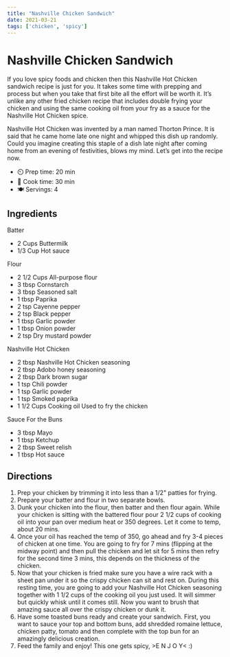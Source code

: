 ```yaml
---
title: "Nashville Chicken Sandwich"
date: 2021-03-21
tags: ['chicken', 'spicy']
---
```


# Nashville Chicken Sandwich

If you love spicy foods and chicken then this Nashville Hot Chicken sandwich recipe is just for you. It takes some time with prepping and process but when you take that first bite all the effort will be worth it. It’s unlike any other fried chicken recipe that includes double frying your chicken and using the same cooking oil from your fry as a sauce for the Nashville Hot Chicken spice.

Nashville Hot Chicken was invented by a man named Thorton Prince. It is said that he came home late one night and whipped this dish up randomly. Could you imagine creating this staple of a dish late night after coming home from an evening of festivities, blows my mind. Let’s get into the recipe now.

- ⏲️ Prep time: 20 min
- 🍳 Cook time: 30 min
- 🍽️ Servings: 4

## Ingredients

Batter
- 2 Cups Buttermilk
- 1/3 Cup Hot sauce

Flour
- 2 1/2 Cups All-purpose flour
- 3 tbsp Cornstarch
- 3 tbsp Seasoned salt
- 1 tbsp Paprika
- 2 tsp Cayenne pepper
- 2 tsp Black pepper
- 1 tbsp Garlic powder
- 1 tbsp Onion powder
- 2 tsp Dry mustard powder

Nashville Hot Chicken
- 2 tbsp Nashville Hot Chicken seasoning
- 2 tbsp Adobo honey seasoning
- 2 tbsp Dark brown sugar
- 1 tsp Chili powder
- 1 tsp Garlic powder
- 1 tsp Smoked paprika
- 1 1/2 Cups Cooking oil Used to fry the chicken

Sauce For the Buns
- 3 tbsp Mayo
- 1 tbsp Ketchup
- 2 tbsp Sweet relish
- 1 tbsp Hot sauce

## Directions

1. Prep your chicken by trimming it into less than a 1/2" patties for frying.
2. Prepare your batter and flour in two separate bowls.
3. Dunk your chicken into the flour, then batter and then flour again. While your chicken is sitting with the battered flour pour 2 1/2 cups of cooking oil into your pan over medium heat or 350 degrees. Let it come to temp, about 20 mins.
4. Once your oil has reached the temp of 350, go ahead and fry 3-4 pieces of chicken at one time. You are going to fry for 7 mins (flipping at the midway point) and then pull the chicken and let sit for 5 mins then refry for the second time 3 mins, this depends on the thickness of the chicken.
5. Now that your chicken is fried make sure you have a wire rack with a sheet pan under it so the crispy chicken can sit and rest on. During this resting time, you are going to add your Nashville Hot Chicken seasoning together with 1 1/2 cups of the cooking oil you just used. It will simmer but quickly whisk until it comes still. Now you want to brush that amazing sauce all over the crispy chicken or dunk it.
6. Have some toasted buns ready and create your sandwich. First, you want to sauce your top and bottom buns, add shredded romaine lettuce, chicken patty, tomato and then complete with the top bun for an amazingly delicious creation.
7. Feed the family and enjoy! This one gets spicy, >E  N  J  O Y< :)
